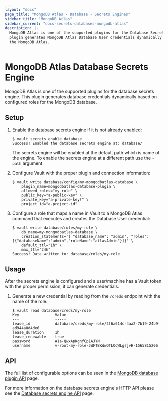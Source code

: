 ```yaml
---
layout: "docs"
page_title: "MongoDB Atlas - Database - Secrets Engines"
sidebar_title: "MongoDB Atlas"
sidebar_current: "docs-secrets-databases-mongodb-atlas"
description: |-
  MongoDB Atlas is one of the supported plugins for the Database Secrets Engine. This
  plugin generates MongoDB Atlas Database User credentials dynamically based on configured Vault roles for
  the MongoDB Atlas.
---
```


# MongoDB Atlas Database Secrets Engine

MongoDB Atlas is one of the supported plugins for the database secrets engine. This
plugin generates database credentials dynamically based on configured roles for
the MongoDB database.

## Setup

1. Enable the database secrets engine if it is not already enabled:

    ```text
    $ vault secrets enable database
    Success! Enabled the database secrets engine at: database/
    ```

    The secrets engine will be enabled at the default path which is name of the engine. To
    enable the secrets engine at a different path use the `-path` argument.

1. Configure Vault with the proper plugin and connection information:

    ```text
    $ vault write database/config/my-mongodbatlas-database \
        plugin_name=mongodbatlas-database-plugin \
        allowed_roles="my-role" \
        public_key="a-public-key" \
        private_key="a-private-key!" \
        project_id="a-project-id"
    ```

2. Configure a role that maps a name in Vault to a MongoDB Atlas command that executes and
   creates the Database User credential:

    ```text
    $ vault write database/roles/my-role \
        db_name=my-mongodbatlas-database \
        creation_statements='{ "database_name": "admin", "roles": [{"databaseName":"admin","roleName":"atlasAdmin"}]}' \
        default_ttl="1h" \
        max_ttl="24h"
    Success! Data written to: database/roles/my-role
    ```

## Usage

After the secrets engine is configured and a user/machine has a Vault token with
the proper permission, it can generate credentials.

1. Generate a new credential by reading from the `/creds` endpoint with the name
of the role:

    ```text
    $ vault read database/creds/my-role
    Key                Value
    ---                -----
    lease_id           database/creds/my-role/2f6a614c-4aa2-7b19-24b9-ad944a8d4de6
    lease_duration     1h
    lease_renewable    true
    password           A1a-QwxApKgnfCp1AJYN
    username           v-root-my-role-5WFTBKdwOTLOqWLgsjvH-1565815206
    ```

## API

The full list of configurable options can be seen in the [MongoDB database
plugin API](/api/secret/databases/mongodb.html) page.

For more information on the database secrets engine's HTTP API please see the
[Database secrets engine API](/api/secret/databases/index.html) page.
